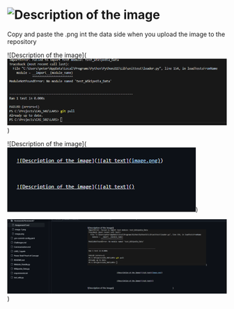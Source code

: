 
# ![Description of the image](data:image/jpeg;base64,base64_encoded_image_data)

Copy and paste the .png int the data side when you upload the image to the repository

![Description of the image](![alt text](image.png))


![Description of the image](![alt text](image-1.png))

![Description of the image](Image4test.png)
)

